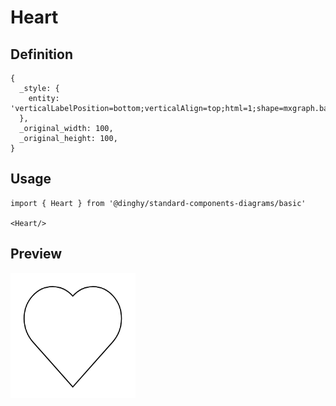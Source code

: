 # Heart

## Definition

```
{
  _style: { 
    entity: 'verticalLabelPosition=bottom;verticalAlign=top;html=1;shape=mxgraph.basic.heart',
  },
  _original_width: 100,
  _original_height: 100,
}
```

## Usage

```
import { Heart } from '@dinghy/standard-components-diagrams/basic'

<Heart/>
```

## Preview

<img src="./heart.png" width="200"/>

